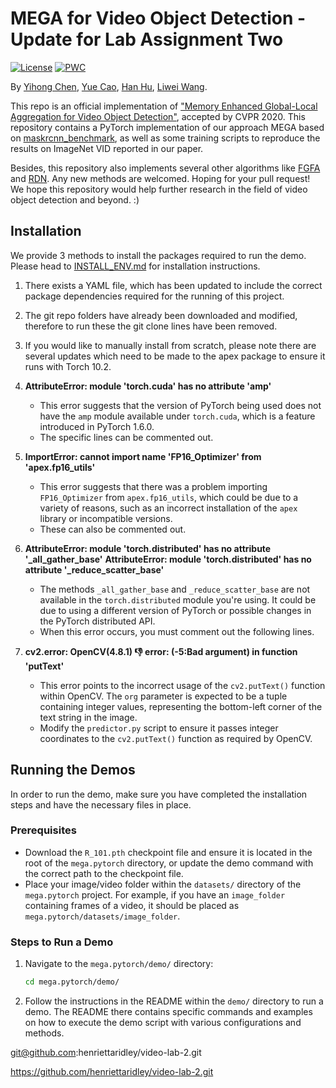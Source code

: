 # MEGA for Video Object Detection - Update for Lab Assignment Two

[![License](https://img.shields.io/badge/license-BSD-blue.svg)](LICENSE)
[![PWC](https://img.shields.io/endpoint.svg?url=https://paperswithcode.com/badge/memory-enhanced-global-local-aggregation-for/video-object-detection-on-imagenet-vid)](https://paperswithcode.com/sota/video-object-detection-on-imagenet-vid?p=memory-enhanced-global-local-aggregation-for)

By [Yihong Chen](https://scalsol.github.io), [Yue Cao](http://yue-cao.me), [Han Hu](https://ancientmooner.github.io/), [Liwei Wang](http://www.liweiwang-pku.com/).

This repo is an official implementation of ["Memory Enhanced Global-Local Aggregation for Video Object Detection"](https://arxiv.org/abs/2003.12063), accepted by CVPR 2020. This repository contains a PyTorch implementation of our approach MEGA based on [maskrcnn_benchmark](https://github.com/facebookresearch/maskrcnn-benchmark), as well as some training scripts to reproduce the results on ImageNet VID reported in our paper. 

Besides, this repository also implements several other algorithms like [FGFA](http://openaccess.thecvf.com/content_iccv_2017/html/Zhu_Flow-Guided_Feature_Aggreation_ICCV_2017_paper.html) and [RDN](https://arxiv.org/abs/1908.09511). Any new methods are welcomed. Hoping for your pull request! We hope this repository would help further research in the field of video object detection and beyond. :)

## Installation

We provide 3 methods to install the packages required to run the demo. Please head to [INSTALL_ENV.md](INSTALL.md) for installation instructions. 

1. There exists a YAML file, which has been updated to include the correct package dependencies required for the running of this project.
2. The git repo folders have already been downloaded and modified, therefore to run these the git clone lines have been removed.
3. If you would like to manually install from scratch, please note there are several updates which need to be made to the apex package to ensure it runs with Torch 10.2.

1. **AttributeError: module 'torch.cuda' has no attribute 'amp'**
   - This error suggests that the version of PyTorch being used does not have the `amp` module available under `torch.cuda`, which is a feature introduced in PyTorch 1.6.0. 
   - The specific lines can be commented out.

2. **ImportError: cannot import name 'FP16_Optimizer' from 'apex.fp16_utils'**
   - This error suggests that there was a problem importing `FP16_Optimizer` from `apex.fp16_utils`, which could be due to a variety of reasons, such as an incorrect installation of the `apex` library or incompatible versions. 
   - These can also be commented out.

3. **AttributeError: module 'torch.distributed' has no attribute '_all_gather_base'**
   **AttributeError: module 'torch.distributed' has no attribute '_reduce_scatter_base'**
   - The methods `_all_gather_base` and `_reduce_scatter_base` are not available in the `torch.distributed` module you're using. It could be due to using a different version of PyTorch or possible changes in the PyTorch distributed API. 
   - When this error occurs, you must comment out the following lines. 

4. **cv2.error: OpenCV(4.8.1) :-1: error: (-5:Bad argument) in function 'putText'**
   - This error points to the incorrect usage of the `cv2.putText()` function within OpenCV. The `org` parameter is expected to be a tuple containing integer values, representing the bottom-left corner of the text string in the image.
   - Modify the `predictor.py` script to ensure it passes integer coordinates to the `cv2.putText()` function as required by OpenCV.


## Running the Demos

In order to run the demo, make sure you have completed the installation steps and have the necessary files in place.

### Prerequisites
- Download the `R_101.pth` checkpoint file and ensure it is located in the root of the `mega.pytorch` directory, or update the demo command with the correct path to the checkpoint file.
- Place your image/video folder within the `datasets/` directory of the `mega.pytorch` project. For example, if you have an `image_folder` containing frames of a video, it should be placed as `mega.pytorch/datasets/image_folder`.

### Steps to Run a Demo

1. Navigate to the `mega.pytorch/demo/` directory:

   ```bash
   cd mega.pytorch/demo/
   ```

2. Follow the instructions in the README within the `demo/` directory to run a demo. The README there contains specific commands and examples on how to execute the demo script with various configurations and methods.

git@github.com:henriettaridley/video-lab-2.git

https://github.com/henriettaridley/video-lab-2.git